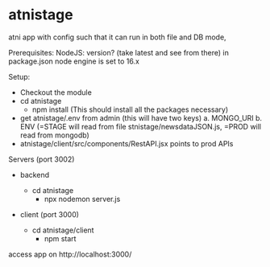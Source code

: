 # atnistage
atni app with config such that it can run in both file and DB mode,

Prerequisites:
NodeJS: version? (take latest and see from there)
in package.json node engine is set to 16.x

Setup:
- Checkout the module
- cd atnistage
  - npm install (This should install all the packages necessary)
- get atnistage/.env from admin (this will have two keys)
  a. MONGO_URI
  b. ENV (=STAGE will read from file stnistage/newsdataJSON.js, =PROD will read from mongodb)
- atnistage/client/src/components/RestAPI.jsx points to prod APIs

Servers (port 3002)
- backend
  - cd atnistage
    - npx nodemon server.js

- client (port 3000)
  - cd atnistage/client
    - npm start

access app on http://localhost:3000/